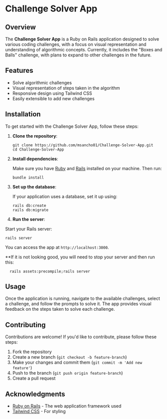 # Challenge Solver App

## Overview

The **Challenge Solver App** is a Ruby on Rails application designed to solve various coding challenges, with a focus on visual representation and understanding of algorithmic concepts. Currently, it includes the "Boxes and Balls" challenge, with plans to expand to other challenges in the future.

## Features

- Solve algorithmic challenges
- Visual representation of steps taken in the algorithm
- Responsive design using Tailwind CSS
- Easily extensible to add new challenges

## Installation

To get started with the Challenge Solver App, follow these steps:

1. **Clone the repository**:

   ```
   git clone https://github.com/msancho01/Challenge-Solver-App.git
   cd Challenge-Solver-App
   ```

2. **Install dependencies**:

   Make sure you have [Ruby](https://www.ruby-lang.org/en/documentation/installation/) and [Rails](https://rubyonrails.org/) installed on your machine. Then run:

   ```
   bundle install
   ```

3. **Set up the database**:

   If your application uses a database, set it up using:

   ```
   rails db:create
   rails db:migrate
   ```

4. **Run the server**:

  Start your Rails server:

  ```
  rails server
  ```

  You can access the app at `http://localhost:3000`.

  **If it is not looking good, you will need to stop your server and then run this:
  ```
    rails assets:precompile;rails server
  ```


## Usage

Once the application is running, navigate to the available challenges, select a challenge, and follow the prompts to solve it. The app provides visual feedback on the steps taken to solve each challenge.

## Contributing

Contributions are welcome! If you'd like to contribute, please follow these steps:

1. Fork the repository
2. Create a new branch (`git checkout -b feature-branch`)
3. Make your changes and commit them (`git commit -m 'Add new feature'`)
4. Push to the branch (`git push origin feature-branch`)
5. Create a pull request

## Acknowledgments

- [Ruby on Rails](https://rubyonrails.org/) - The web application framework used
- [Tailwind CSS](https://tailwindcss.com/) - For styling